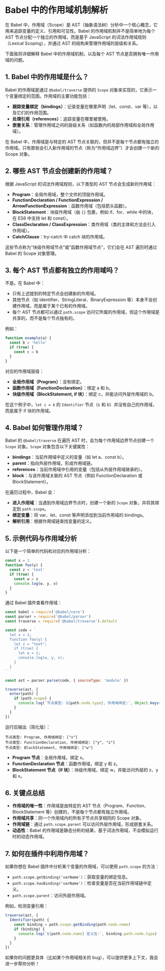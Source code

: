 # Babel 中的作用域机制解析

在 Babel 中，作用域（Scope）是 AST（抽象语法树）分析中一个核心概念，它用来追踪变量的定义、引用和可见性。Babel 的作用域机制并不是简单地为每个 AST 节点分配一个独立的作用域，而是基于 JavaScript 的词法作用域规则（Lexical Scoping），并通过 AST 的结构来管理作用域的层级和关系。

下面我将详细解释 Babel 中的作用域机制，以及每个 AST 节点是否拥有唯一作用域的问题。

## 1. Babel 中的作用域是什么？

Babel 的作用域是通过 `@babel/traverse` 提供的 `Scope` 对象来实现的，它表示一个变量绑定的范围。作用域的主要功能包括：

- **跟踪变量绑定（bindings）**：记录变量在哪里声明（let、const、var 等），以及它们的作用范围。
- **处理引用（references）**：追踪变量在哪里被使用。
- **嵌套关系**：管理作用域之间的层级关系（如函数内的局部作用域和全局作用域）。

在 Babel 中，作用域是与特定的 AST 节点关联的，但并不是每个节点都有独立的作用域。只有那些会引入新作用域的节点（称为“作用域边界”）才会创建一个新的 Scope 对象。

## 2. 哪些 AST 节点会创建新的作用域？

根据 JavaScript 的词法作用域规则，以下类型的 AST 节点会生成新的作用域：

- **Program**：全局作用域，整个文件的顶层作用域。
- **FunctionDeclaration / FunctionExpression / ArrowFunctionExpression**：函数作用域（包括箭头函数）。
- **BlockStatement**：块级作用域（由 `{}` 包裹，例如 if、for、while 中的块，在 ES6 中支持 let 和 const）。
- **ClassDeclaration / ClassExpression**：类作用域（类的主体和方法会引入作用域）。
- **CatchClause**：try-catch 中 catch 块的作用域。

这些节点称为“块级作用域节点”或“函数作用域节点”，它们会在 AST 遍历时通过 Babel 的 Scope 对象管理。

## 3. 每个 AST 节点都有独立的作用域吗？

不是。在 Babel 中：

- 只有上述提到的特定节点会创建新的作用域。
- 其他节点（如 Identifier、StringLiteral、BinaryExpression 等）本身不会创建作用域，而是属于某个已有的作用域。
- 每个 AST 节点都可以通过 `path.scope` 访问它所属的作用域，但这个作用域是共享的，而不是每个节点独有的。

例如：

```javascript
function example(a) {
  const b = 'hello'
  if (true) {
    const c = b
  }
}
```

对应的作用域层级：

- **全局作用域（Program）**：没有绑定。
- **函数作用域（FunctionDeclaration）**：绑定 a 和 b。
- **块级作用域（BlockStatement, if 块）**：绑定 c，并能访问外层作用域的 b。

在这个例子中，`let c = b` 的 `Identifier` 节点（c 和 b）并没有自己的作用域，而是属于 if 块的作用域。

## 4. Babel 如何管理作用域？

Babel 的 `@babel/traverse` 在遍历 AST 时，会为每个作用域边界节点创建一个 `Scope` 对象。`Scope` 对象包含以下关键属性：

- **bindings**：当前作用域中定义的变量（如 let a、const b）。
- **parent**：指向外层作用域，形成作用域链。
- **references**：当前作用域中引用的变量（包括从外层作用域继承的）。
- **block**：与该作用域关联的 AST 节点（例如 FunctionDeclaration 或 BlockStatement）。

在遍历过程中，Babel 会：

- **进入作用域**：当遇到作用域边界节点时，创建一个新的 `Scope` 对象，并将其绑定到 `path.scope`。
- **绑定变量**：将 var、let、const 等声明添加到当前作用域的 bindings。
- **解析引用**：根据作用域链查找变量的定义。

## 5. 示例代码与作用域分析

以下是一个简单的代码和对应的作用域分析：

```javascript
const x = 1
function foo(y) {
  const z = 'test'
  if (true) {
    const w = z
    console.log(w, y, x)
  }
}
```

通过 Babel 插件查看作用域：

```javascript
const babel = require('@babel/core')
const parser = require('@babel/parser')
const traverse = require('@babel/traverse').default

const code = `
  let x = 1;
  function foo(y) {
    let z = "test";
    if (true) {
      let w = z;
      console.log(w, y, x);
    }
  }
`

const ast = parser.parse(code, { sourceType: 'module' })

traverse(ast, {
  enter(path) {
    if (path.scope) {
      console.log(`节点类型: ${path.node.type}, 作用域绑定:`, Object.keys(path.scope.bindings))
    }
  }
})
```

运行后输出（简化版）：

```
节点类型: Program, 作用域绑定: ["x"]
节点类型: FunctionDeclaration, 作用域绑定: ["y", "z"]
节点类型: BlockStatement, 作用域绑定: ["w"]
```

- **Program 节点**：全局作用域，绑定 x。
- **FunctionDeclaration 节点**：函数作用域，绑定 y 和 z。
- **BlockStatement 节点（if 块）**：块级作用域，绑定 w，并能访问外层的 z、y 和 x。

## 6. 关键点总结

- **作用域的唯一性**：作用域是由特定的 AST 节点（Program、Function、BlockStatement 等）创建的，不是每个节点都有独立作用域。
- **作用域共享**：同一个作用域内的所有子节点共享相同的 Scope 对象。
- **作用域链**：通过 `path.scope.parent` 可以访问外层作用域，形成嵌套关系。
- **动态性**：Babel 的作用域是静态分析的结果，基于词法作用域，不会模拟运行时的动态作用域。

## 7. 如何在插件中利用作用域？

如果你想在 Babel 插件中分析某个变量的作用域，可以使用 `path.scope` 的方法：

- `path.scope.getBinding('varName')`：获取变量的绑定信息。
- `path.scope.hasBinding('varName')`：检查变量是否在当前作用域链中定义。
- `path.scope.parent`：访问外层作用域。

例如，检测变量引用：

```javascript
traverse(ast, {
  Identifier(path) {
    const binding = path.scope.getBinding(path.node.name)
    if (binding) {
      console.log(`${path.node.name} 定义在:`, binding.path.node.type)
    }
  }
})
```

如果你的问题更具体（比如某个作用域相关的 bug），可以提供更多上下文，我会进一步帮你分析！

```

```

